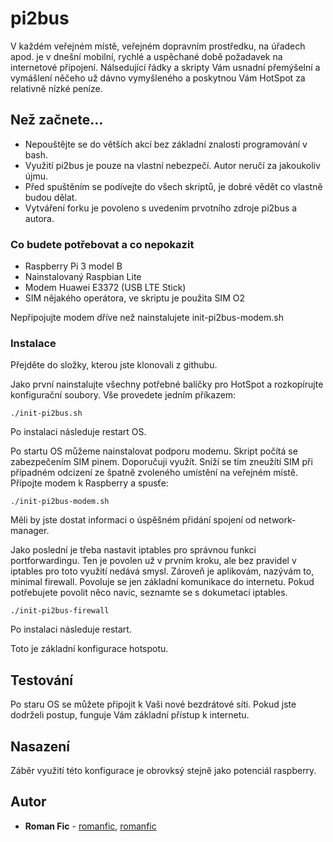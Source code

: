# pi2bus

V každém veřejném místě, veřejném dopravním prostředku, na úřadech apod. je v dnešní mobilní, rychlé a uspěchané době požadavek na internetové připojení. Nálsedující řádky a skripty Vám usnadní přemýšelní a vymášlení něčeho už dávno vymyšleného a poskytnou Vám HotSpot za relativně nízké peníze.

## Než začnete...

* Nepouštějte se do větších akcí bez základní znalosti programování v bash.
* Využití pi2bus je pouze na vlastní nebezpečí. Autor neručí za jakoukoliv újmu.
* Před spuštěním se podívejte do všech skriptů, je dobré vědět co vlastně budou dělat.
* Vytváření forku je povoleno s uvedením prvotního zdroje pi2bus a autora.


### Co budete potřebovat a co nepokazit

* Raspberry Pi 3 model B
* Nainstalovaný Raspbian Lite
* Modem Huawei E3372 (USB LTE Stick)
* SIM nějakého operátora, ve skriptu je použita SIM O2

Nepřipojujte modem dříve než nainstalujete init-pi2bus-modem.sh

### Instalace

Přejděte do složky, kterou jste klonovali z githubu.

Jako první nainstalujte všechny potřebné balíčky pro HotSpot a rozkopírujte konfigurační soubory. Vše provedete jedním příkazem:
```
./init-pi2bus.sh
```
Po instalaci následuje restart OS.

Po startu OS můžeme nainstalovat podporu modemu. Skript počítá se zabezpečením SIM pinem. Doporučuji využít. Sníží se tím zneužítí SIM při případném odcizení ze špatně zvoleného umístění na veřejném místě.
Přípojte modem k Raspberry a spusťe:
```
./init-pi2bus-modem.sh
```
Měli by jste dostat informaci o úspěšném přidání spojení od network-manager.

Jako poslední je třeba nastavit iptables pro správnou funkci portforwardingu. Ten je povolen už v prvním kroku, ale bez pravidel v iptables pro toto využití nedává smysl. Zároveň je aplikovám, nazývám to, minimal firewall. Povoluje se jen základní komunikace do internetu. Pokud potřebujete povolit něco navíc, seznamte se s dokumetací iptables.

```
./init-pi2bus-firewall
```
Po instalaci následuje restart.

Toto je základní konfigurace hotspotu.

## Testování

Po staru OS se můžete připojit k Vaši nové bezdrátové síti. Pokud jste dodrželi postup, funguje Vám základní přístup k internetu.

## Nasazení

Záběr využití této konfigurace je obrovksý stejně jako potenciál raspberry.

## Autor

* **Roman Fic** - [romanfic](https://github.com/romanfic), [romanfic](https://www.ficovi.cz/roman)
